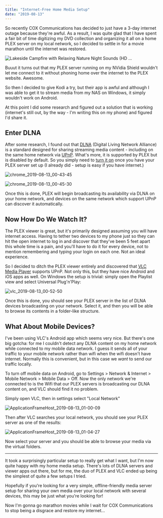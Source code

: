```yaml
---
title: "Internet-Free Home Media Setup"
date: "2019-08-13"
---
```


So recently COX Communications has decided to just have a 3-day internet outage because they're awful. As a result, I was quite glad that I have spent a fair bit of time digitizing my DVD collection and organizing it all on a home PLEX server on my local network, so I decided to settle in for a movie marathon until the internet was restored.

![Lakeside Campfire with Relaxing Nature Night Sounds (HD ...](https://proxy.duckduckgo.com/iu/?u=https%3A%2F%2Fi.ytimg.com%2Fvi%2FNUKKzdVy0EI%2Fmaxresdefault.jpg&f=1)

Buuut it turns out that my PLEX server running on my NVidia Shield wouldn't let me connect to it without phoning home over the internet to the PLEX website. Awesome.

So then I decided to give Kodi a try, but their app is awful and although I was able to get it to stream media from my NAS on Windows, it simply wouldn't work on Android.

At this point I did some research and figured out a solution that is working (internet's still out, by the way - I'm writing this on my phone) and figured I'd share it.

## Enter DLNA

After some research, I found out that [DLNA](https://en.wikipedia.org/wiki/Digital_Living_Network_Alliance) (Digital Living Network Alliance) is a standard designed for sharing streaming media content - including on the same home network via [UPnP](https://en.wikipedia.org/wiki/Universal_Plug_and_Play). What's more, it is supported by PLEX but is disabled by default. So you simply need to [turn it on](https://support.plex.tv/articles/200350536-dlna/) once you have your PLEX server set up (I already did - setup is easy if you have internet.)

![chrome_2019-08-13_00-43-45](images/chrome_2019-08-13_00-43-45.jpg)

![chrome_2019-08-13_00-45-30](images/chrome_2019-08-13_00-45-30.jpg)

Once this is done, PLEX will begin broadcasting its availability via DLNA on your home network, and devices on the same network which support UPnP can discover it automatically.

## Now How Do We Watch It?

The PLEX viewer is great, but it's primarily designed assuming you will have internet access. Having to tether two devices to my phone just so they can hit the open internet to log in and discover that they've been 5 feet apart this whole time is a pain, and you'll have to do it for every device, not to mention remembering and typing your login on each one. Not an ideal experience.

So I decided to ditch the PLEX viewer entirely and discovered that [VLC Media Player](https://www.videolan.org/vlc/) supports UPnP. Not only this, but they have nice Android and iOS apps as well. On Windows the setup is trivial: simply open the Playlist view and select Universal Plug'n'Play:

![vlc_2019-08-13_00-52-50](images/vlc_2019-08-13_00-52-50.jpg)

Once this is done, you should see your PLEX server in the list of DLNA devices broadcasting on your network. Select it, and then you will be able to browse its contents in a folder-like structure.

## What About Mobile Devices?

I've been using VLC's Android app which seems very nice. But there's one big gotcha: for me I couldn't detect any DLNA content on my home network while connected to my mobile data network. I guess it sends all of your traffic to your mobile network rather than wifi when the wifi doesn't have internet. Normally this is convenient, but in this case we _want_ to send our traffic locally.

To turn off mobile data on Android, go to Settings > Network & Internet > Mobile Network > Mobile Data > Off. Now the only network we're connected to is the Wifi that our PLEX servers is broadcasting our DLNA content on, and VLC should find it no problem.

Simply open VLC, then in settings select "Local Network"

![ApplicationFrameHost_2019-08-13_01-00-09](images/applicationframehost_2019-08-13_01-00-09.jpg)

Then after VLC searches your local network, you should see your PLEX server as one of the results:

![ApplicationFrameHost_2019-08-13_01-04-27](images/applicationframehost_2019-08-13_01-04-27.jpg)

Now select your server and you should be able to browse your media via the virtual folders.

* * *

It took a surprisingly particular setup to really get what I want, but I'm now quite happy with my home media setup. There's lots of DLNA servers and viewer apps out there, but for me, the duo of PLEX and VLC ended up being the simplest of quite a few setups I tried.

Hopefully if you're looking for a very simple, offline-friendly media server setup for sharing your own media over your local network with several devices, this may be just what you're looking for!

Now I'm gonna go marathon movies while I wait for COX Communications to stop being a disgrace and restore my internet...
